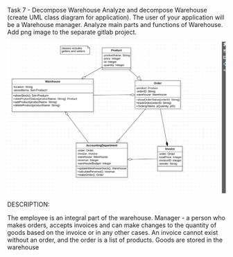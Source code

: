 Task 7 - Decompose Warehouse
    Analyze and decompose Warehouse (create UML class diagram for application).
    The user of your application will be a Warehouse manager.
    Analyze main parts and functions of Warehouse.
    Add png image to the separate gitlab project.


![warehouse](docs/warehouse.png)

DESCRIPTION:

The employee is an integral part of the warehouse.
Manager - a person who makes orders, accepts invoices and can make changes to the quantity of goods based on the invoice or in any other cases.
An invoice cannot exist without an order, and the order is a list of products.
Goods are stored in the warehouse